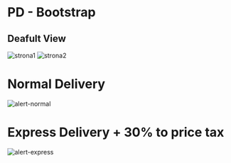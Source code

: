# PD - Bootstrap
## Deafult View
![strona1](https://github.com/user-attachments/assets/4c6a67d2-372d-429f-9374-6ea9d3e7902e)
![strona2](https://github.com/user-attachments/assets/88dc9026-918b-4e87-9825-45a3ebfe2c02)

# Normal Delivery
![alert-normal](https://github.com/user-attachments/assets/737ad6a7-7eea-428c-ad40-1fdbee6056ae)

# Express Delivery + 30% to price tax
![alert-express](https://github.com/user-attachments/assets/f9a162a0-4ce0-41fb-8390-7f667c979ac0)
